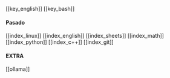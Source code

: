 
[[key_english]]
[[key_bash]]
#### Pasado

[[index_linux]]
[[index_english]]
[[index_sheets]] 
[[index_math]]
[[index_python]]
[[index_c++]]
[[index_git]]

#### EXTRA
[[ollama]]













